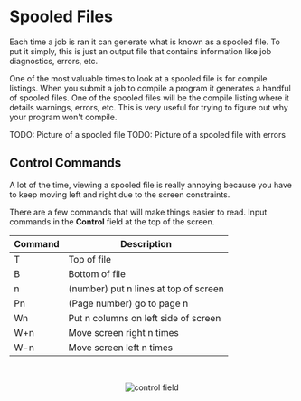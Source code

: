 # Spooled Files


Each time a job is ran it can generate what is known as a spooled file.
To put it simply, this is just an output file that contains information like job diagnostics, errors, etc.

One of the most valuable times to look at a spooled file is for compile listings.
When you submit a job to compile a program it generates a handful of spooled files.
One of the spooled files will be the compile listing where it details warnings, errors, etc.
This is very useful for trying to figure out why your program won't compile.

TODO: Picture of a spooled file
TODO: Picture of a spooled file with errors


## Control Commands
A lot of the time, viewing a spooled file is really annoying because
you have to keep moving left and right due to the screen constraints.

There are a few commands that will make things easier to read.
Input commands in the **Control** field at the top of the screen.

| Command | Description                           |
| ------- | ------------------------------------- |
| T       | Top of file                           |
| B       | Bottom of file                        |
| n       | (number) put n lines at top of screen |
| Pn      | (Page number) go to page n            |
| Wn      | Put n columns on left side of screen  |
| W+n     | Move screen right n times             |
| W-n     | Move screen left n times              |

<br>
<figure align="center">
	<img src="./core/ibmi/_assets/splf-01.PNG" alt="control field" />
</figure>



